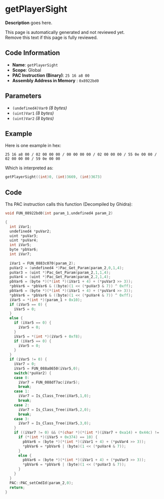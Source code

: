 # getPlayerSight

**Description** goes here.

This page is automatically generated and not reviewed yet.<br>Remove this text if this page is fully reviewed.

## Code Information

- **Name**: `getPlayerSight`
- **Scope**: Global
- **PAC Instruction (Binary)**: `25 16 a8 00`
- **Assembly Address in Memory** : `0x8922bd0`

## Parameters

- `(undefined4)Var0` *(8 bytes)*
- `(uint)Var1` *(8 bytes)*
- `(uint)Var2` *(8 bytes)*

## Example

Here is one example in hex:

```25 16 a8 00 / 02 00 00 00 / 00 00 00 00 / 02 00 00 00 / 55 0e 00 00 / 02 00 00 00 / 59 0e 00 00```

Which is interpreted as:

```c
getPlayerSight((int)0, (int)3669, (int)3673)
```

## Code

Ths PAC instruction calls this function (Decompiled by Ghidra):

```c
void FUN_08922bd0(int param_1,undefined4 param_2)

{
  int iVar1;
  undefined4 *puVar2;
  uint *puVar3;
  uint *puVar4;
  int iVar5;
  byte *pbVar6;
  int iVar7;
  
  iVar1 = FUN_0883c070(param_2);
  puVar2 = (undefined4 *)Pac_Get_Param(param_2,0,1,4);
  puVar3 = (uint *)Pac_Get_Param(param_2,1,1,4);
  puVar4 = (uint *)Pac_Get_Param(param_2,2,1,4);
  pbVar6 = (byte *)(*(int *)(iVar1 + 4) + (*puVar3 >> 3));
  *pbVar6 = *pbVar6 & ((byte)(1 << (*puVar3 & 7)) ^ 0xff);
  pbVar6 = (byte *)(*(int *)(iVar1 + 4) + (*puVar4 >> 3));
  *pbVar6 = *pbVar6 & ((byte)(1 << (*puVar4 & 7)) ^ 0xff);
  iVar5 = *(int *)(param_1 + 0x10);
  if (iVar5 == 0) {
    iVar5 = 0;
  }
  else {
    if (iVar5 == 0) {
      iVar5 = 0;
    }
    iVar5 = *(int *)(iVar5 + 0xf8);
    if (iVar5 == 0) {
      iVar5 = 0;
    }
  }
  if (iVar5 != 0) {
    iVar7 = 0;
    iVar5 = FUN_088a8650(iVar5,0);
    switch(*puVar2) {
    case 0:
      iVar7 = FUN_088df7ac(iVar5);
      break;
    case 1:
      iVar7 = Is_Class_Tree(iVar5,1,0);
      break;
    case 2:
      iVar7 = Is_Class_Tree(iVar5,2,0);
      break;
    case 3:
      iVar7 = Is_Class_Tree(iVar5,3,0);
    }
    if ((iVar7 != 0) && (*(char *)(*(int *)(iVar7 + 0xa14) + 0x44c) != '\0')) {
      if (*(int *)(iVar5 + 0x374) == 10) {
        pbVar6 = (byte *)(*(int *)(iVar1 + 4) + (*puVar4 >> 3));
        *pbVar6 = *pbVar6 | (byte)(1 << (*puVar4 & 7));
      }
      else {
        pbVar6 = (byte *)(*(int *)(iVar1 + 4) + (*puVar3 >> 3));
        *pbVar6 = *pbVar6 | (byte)(1 << (*puVar3 & 7));
      }
    }
  }
  PAC::PAC_setCmdId(param_2,0);
  return;
}
```

